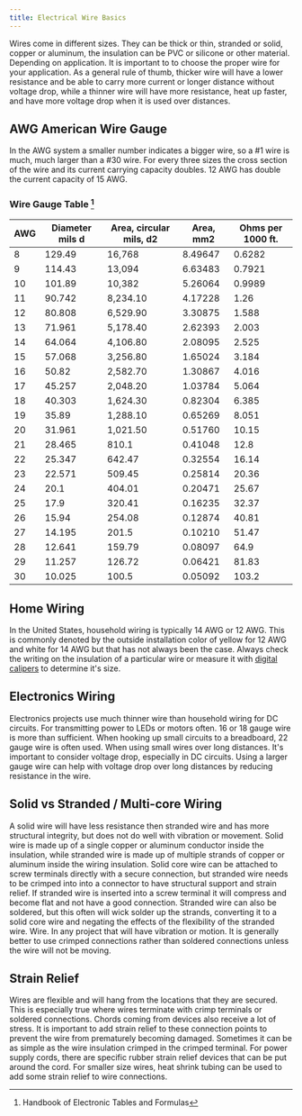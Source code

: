 ```yaml
---
title: Electrical Wire Basics
---
```


Wires come in different sizes. They can be thick or thin, stranded or solid, copper or aluminum, the insulation can be PVC or silicone or other material. Depending on application. It is important to to choose the proper wire for your application. As a general rule of thumb, thicker wire will have a lower resistance and be able to carry more current or longer distance without voltage drop, while a thinner wire will have more resistance, heat up faster, and have more voltage drop when it is used over distances.

## AWG American Wire Gauge

In the AWG system a smaller number indicates a bigger wire, so a #1 wire is much, much larger than a #30 wire. For every three sizes the cross section of the wire and its current carrying capacity doubles. 12 AWG has double the current capacity of 15 AWG.

### Wire Gauge Table [^1]

<div class="responsive-table-markdown">

| AWG | Diameter mils d | Area, circular mils, d2 | Area, mm2 | Ohms per 1000 ft. |
| --- | --------------- | ----------------------- | --------- | ----------------- |
| 8   | 129.49          | 16,768                  | 8.49647   | 0.6282            |
| 9   | 114.43          | 13,094                  | 6.63483   | 0.7921            |
| 10  | 101.89          | 10,382                  | 5.26064   | 0.9989            |
| 11  | 90.742          | 8,234.10                | 4.17228   | 1.26              |
| 12  | 80.808          | 6,529.90                | 3.30875   | 1.588             |
| 13  | 71.961          | 5,178.40                | 2.62393   | 2.003             |
| 14  | 64.064          | 4,106.80                | 2.08095   | 2.525             |
| 15  | 57.068          | 3,256.80                | 1.65024   | 3.184             |
| 16  | 50.82           | 2,582.70                | 1.30867   | 4.016             |
| 17  | 45.257          | 2,048.20                | 1.03784   | 5.064             |
| 18  | 40.303          | 1,624.30                | 0.82304   | 6.385             |
| 19  | 35.89           | 1,288.10                | 0.65269   | 8.051             |
| 20  | 31.961          | 1,021.50                | 0.51760   | 10.15             |
| 21  | 28.465          | 810.1                   | 0.41048   | 12.8              |
| 22  | 25.347          | 642.47                  | 0.32554   | 16.14             |
| 23  | 22.571          | 509.45                  | 0.25814   | 20.36             |
| 24  | 20.1            | 404.01                  | 0.20471   | 25.67             |
| 25  | 17.9            | 320.41                  | 0.16235   | 32.37             |
| 26  | 15.94           | 254.08                  | 0.12874   | 40.81             |
| 27  | 14.195          | 201.5                   | 0.10210   | 51.47             |
| 28  | 12.641          | 159.79                  | 0.08097   | 64.9              |
| 29  | 11.257          | 126.72                  | 0.06421   | 81.83             |
| 30  | 10.025          | 100.5                   | 0.05092   | 103.2             |

</div>

## Home Wiring

In the United States, household wiring is typically 14 AWG or 12 AWG. This is commonly denoted by the outside installation color of yellow for 12 AWG and white for 14 AWG but that has not always been the case. Always check the writing on the insulation of a particular wire or measure it with [digital calipers](../making/how-to-use-digital-calipers.md) to determine it's size.

## Electronics Wiring

Electronics projects use much thinner wire than household wiring for DC circuits. For transmitting power to LEDs or motors often. 16 or 18 gauge wire is more than sufficient. When hooking up small circuits to a breadboard, 22 gauge wire is often used. When using small wires over long distances. It's important to consider voltage drop, especially in DC circuits. Using a larger gauge wire can help with voltage drop over long distances by reducing resistance in the wire.

## Solid vs Stranded / Multi-core Wiring

A solid wire will have less resistance then stranded wire and has more structural integrity, but does not do well with vibration or movement. Solid wire is made up of a single copper or aluminum conductor inside the insulation, while stranded wire is made up of multiple strands of copper or aluminum inside the wiring insulation. Solid core wire can be attached to screw terminals directly with a secure connection, but stranded wire needs to be crimped into into a connector to have structural support and strain relief. If stranded wire is inserted into a screw terminal it will compress and become flat and not have a good connection. Stranded wire can also be soldered, but this often will wick solder up the strands, converting it to a solid core wire and negating the effects of the flexibility of the stranded wire. Wire. In any project that will have vibration or motion. It is generally better to use crimped connections rather than soldered connections unless the wire will not be moving.

## Strain Relief

Wires are flexible and will hang from the locations that they are secured. This is especially true where wires terminate with crimp terminals or soldered connections. Chords coming from devices also receive a lot of stress. It is important to add strain relief to these connection points to prevent the wire from prematurely becoming damaged. Sometimes it can be as simple as the wire insulation crimped in the crimped terminal. For power supply cords, there are specific rubber strain relief devices that can be put around the cord. For smaller size wires, heat shrink tubing can be used to add some strain relief to wire connections.

[^1]: Handbook of Electronic Tables and Formulas
